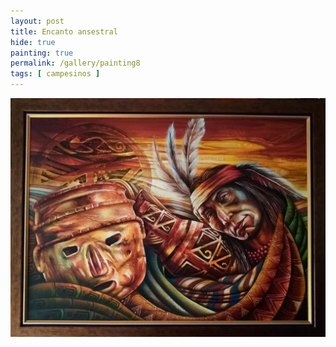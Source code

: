 ```yaml
---
layout: post
title: Encanto ansestral
hide: true
painting: true
permalink: /gallery/painting8
tags: [ campesinos ]
---
```


![painting1](/assets/img/paintings/drawing_8.jpeg)
